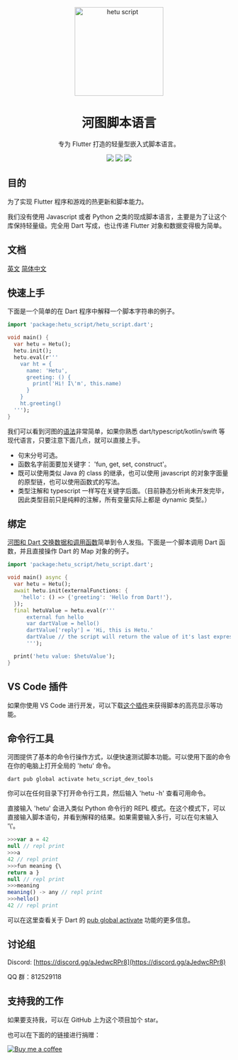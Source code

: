 <p align="center">
  <a href="https://hetu.dev">
    <img alt="hetu script" width="200px" src="https://hetu.dev/image/hetu-logo-large.png">
  </a>
  <h1 align="center">河图脚本语言</h1>
</p>

<p align="center">
专为 Flutter 打造的轻量型嵌入式脚本语言。
</p>

<p align="center">
  <a title="Pub" href="https://pub.dev/packages/hetu_script" ><img src="https://img.shields.io/pub/v/hetu_script" /></a>
  <a title="VSCode Extension" href="https://marketplace.visualstudio.com/items?itemName=hetu-script.hetuscript" ><img src="https://vsmarketplacebadge.apphb.com/version/hetu-script.hetuscript.svg" /></a>
  <a title="Discord" href="https://discord.gg/aJedwcRPr8" ><img src="https://img.shields.io/discord/829269197727989760" /></a>
</p>

## 目的

为了实现 Flutter 程序和游戏的热更新和脚本能力。

我们没有使用 Javascript 或者 Python 之类的现成脚本语言，主要是为了让这个库保持轻量级。完全用 Dart 写成，也让传递 Flutter 对象和数据变得极为简单。

## 文档

[英文](https://hetu.dev/docs/en-US/) [简体中文](https://hetu.dev/docs/zh-Hans/)

## 快速上手

下面是一个简单的在 Dart 程序中解释一个脚本字符串的例子。

```dart
import 'package:hetu_script/hetu_script.dart';

void main() {
  var hetu = Hetu();
  hetu.init();
  hetu.eval(r'''
    var ht = {
      name: 'Hetu',
      greeting: () {
        print('Hi! I\'m', this.name)
      }
    }
    ht.greeting()
  ''');
}
```

我们可以看到河图的[语法](https://hetu.dev/docs/zh-Hans/grammar/)非常简单，如果你熟悉 dart/typescript/kotlin/swift 等现代语言，只要注意下面几点，就可以直接上手。

- 句末分号可选。
- 函数名字前面要加关键字： 'fun, get, set, construct'。
- 既可以使用类似 Java 的 class 的继承，也可以使用 javascript 的对象字面量的原型链，也可以使用函数式的写法。
- 类型注解和 typescript 一样写在关键字后面。（目前静态分析尚未开发完毕，因此类型目前只是纯粹的注解，所有变量实际上都是 dynamic 类型。）

## 绑定

[河图和 Dart 交换数据和调用函数](https://hetu.dev/docs/zh-Hans/guide/binding/)简单到令人发指。下面是一个脚本调用 Dart 函数，并且直接操作 Dart 的 Map 对象的例子。

```dart
import 'package:hetu_script/hetu_script.dart';

void main() async {
  var hetu = Hetu();
  await hetu.init(externalFunctions: {
    'hello': () => {'greeting': 'Hello from Dart!'},
  });
  final hetuValue = hetu.eval(r'''
      external fun hello
      var dartValue = hello()
      dartValue['reply'] = 'Hi, this is Hetu.'
      dartValue // the script will return the value of it's last expression
      ''');

  print('hetu value: $hetuValue');
}
```

## VS Code 插件

如果你使用 VS Code 进行开发，可以下载[这个插件](https://marketplace.visualstudio.com/items?itemName=hetu-script.hetuscript)来获得脚本的高亮显示等功能。

## 命令行工具

河图提供了基本的命令行操作方式，以便快速测试脚本功能。可以使用下面的命令在你的电脑上打开全局的 'hetu' 命令。

```
dart pub global activate hetu_script_dev_tools
```

你可以在任何目录下打开命令行工具，然后输入 'hetu -h' 查看可用命令。

直接输入 'hetu' 会进入类似 Python 命令行的 REPL 模式。在这个模式下，可以直接输入脚本语句，并看到解释的结果。如果需要输入多行，可以在句末输入 '\\'。

```typescript
>>>var a = 42
null // repl print
>>>a
42 // repl print
>>>fun meaning {\
return a }
null // repl print
>>>meaning
meaning() -> any // repl print
>>>hello()
42 // repl print
```

可以在这里查看关于 Dart 的 [pub global activate](https://dart.dev/tools/pub/cmd/pub-global) 功能的更多信息。

## 讨论组

Discord: [https://discord.gg/aJedwcRPr8](https://discord.gg/aJedwcRPr8)

QQ 群：812529118

## 支持我的工作

如果要支持我，可以在 GitHub 上为这个项目加个 star。

也可以在下面的的链接进行捐赠：

[![Buy me a coffee](https://hetu.dev/image/buy_me_a_coffee_small.png)](https://www.buymeacoffee.com/chengfubeiming)
